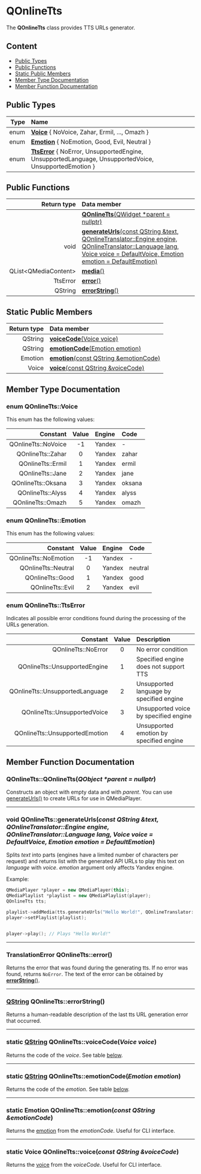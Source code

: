 # QOnlineTts

The **QOnlineTts** class provides TTS URLs generator.

## Content

- [Public Types](#public-types)
- [Public Functions](#public-functions)
- [Static Public Members](#static-public-member)
- [Member Type Documentation](#member-type-documentation)
- [Member Function Documentation](#member-function-documentation)

## Public Types

| Type | Name                                                                                                                |
| ---: | :------------------------------------------------------------------------------------------------------------------ |
| enum | [**Voice**](#voice) { NoVoice, Zahar, Ermil, ..., Omazh }                                                           |
| enum | [**Emotion**](#emotion) { NoEmotion, Good, Evil, Neutral }                                                          |
| enum | [**TtsError**](tts-error) { NoError, UnsupportedEngine, UnsupportedLanguage, UnsupportedVoice, UnsupportedEmotion } |

## Public Functions

|           Return type | Data member                                                                                                                                                                               |
| --------------------: | :---------------------------------------------------------------------------------------------------------------------------------------------------------------------------------------- |
|                       | [**QOnlineTts**(QWidget \*parent = nullptr)](#constructor)                                                                                                                                |
|                  void | [**generateUrls**(const QString &text, QOnlineTranslator::Engine engine, QOnlineTranslator::Language lang, Voice voice = DefaultVoice, Emotion emotion = DefaultEmotion)](#generate-urls) |
| QList\<QMediaContent> | [**media**()](#media)                                                                                                                                                                     |
|              TtsError | [**error**()](#error)                                                                                                                                                                     |
|               QString | [**errorString**()](#error-string)                                                                                                                                                        |

## Static Public Members

| Return type | Data member                                         |
| ----------: | :-------------------------------------------------- |
|     QString | [**voiceCode**(Voice voice)](#voice-code)           |
|     QString | [**emotionCode**(Emotion emotion)](#emotion-code)   |
|     Emotion | [**emotion**(const QString &emotionCode)](#emotion) |
|       Voice | [**voice**(const QString &voiceCode)](#voice)       |

## Member Type Documentation

### <a id='voice'/> enum QOnlineTts::Voice

This enum has the following values:

|            Constant | Value | Engine | Code   |
| ------------------: | :---: | :----- | :----- |
| QOnlineTts::NoVoice |  -1   | Yandex | -      |
|   QOnlineTts::Zahar |   0   | Yandex | zahar  |
|   QOnlineTts::Ermil |   1   | Yandex | ermil  |
|    QOnlineTts::Jane |   2   | Yandex | jane   |
|  QOnlineTts::Oksana |   3   | Yandex | oksana |
|   QOnlineTts::Alyss |   4   | Yandex | alyss  |
|   QOnlineTts::Omazh |   5   | Yandex | omazh  |

### <a id='emotion'/> enum QOnlineTts::Emotion

This enum has the following values:

|              Constant | Value | Engine | Code    |
| --------------------: | :---: | :----- | :------ |
| QOnlineTts::NoEmotion |  -1   | Yandex | -       |
|   QOnlineTts::Neutral |   0   | Yandex | neutral |
|      QOnlineTts::Good |   1   | Yandex | good    |
|      QOnlineTts::Evil |   2   | Yandex | evil    |

### <a id='tts-error'/> enum QOnlineTts::TtsError

Indicates all possible error conditions found during the processing of the URLs generation.

|                        Constant | Value | Description                              |
| ------------------------------: | :---: | :--------------------------------------- |
|             QOnlineTts::NoError |   0   | No error condition                       |
|   QOnlineTts::UnsupportedEngine |   1   | Specified engine does not support TTS    |
| QOnlineTts::UnsupportedLanguage |   2   | Unsupported language by specified engine |
|    QOnlineTts::UnsupportedVoice |   3   | Unsupported voice by specified engine    |
|  QOnlineTts::UnsupportedEmotion |   4   | Unsupported emotion by specified engine  |

## Member Function Documentation

### <a id='constructor'/> QOnlineTts::QOnlineTts(_QObject \*parent = nullptr_)

Constructs an object with empty data and with _parent_. You can use [generateUrls()](#generate-urls) to create URLs for use in QMediaPlayer.

---

### <a id='generate-urls'/> void QOnlineTts::generateUrls(_const QString &text, QOnlineTranslator::Engine engine, QOnlineTranslator::Language lang, Voice voice = DefaultVoice, Emotion emotion = DefaultEmotion_)

Splits _text_ into parts (engines have a limited number of characters per request) and returns list with the generated API URLs to play this text on _language_ with _voice_. _emotion_ argument only affects Yandex engine.

Example:

```cpp
QMediaPlayer *player = new QMediaPlayer(this);
QMediaPlaylist *playlist = new QMediaPlaylist(player);
QOnlineTts tts;

playlist->addMedia(tts.generateUrls("Hello World!", QOnlineTranslator::Google););
player->setPlaylist(playlist);


player->play(); // Plays "Hello World!"
```

---

### <a id='error'/> TranslationError QOnlineTts::error()

Returns the error that was found during the generating tts. If no error was found, returns `NoError`. The text of the error can be obtained by [**errorString**()](#error-string).

---

### <a id='error-string'/> [QString](https://doc.qt.io/qt-5/qstring.html "Qt Documentation") QOnlineTts::errorString()

Returns a human-readable description of the last tts URL generation error that occurred.

---

### <a id='voice-code'/> static [QString](https://doc.qt.io/qt-5/qstring.html "Qt Documentation") QOnlineTts::voiceCode(_Voice voice_)

Returns the code of the _voice_. See table [below](#voice).

---

### <a id='emotion-code'/> static [QString](https://doc.qt.io/qt-5/qstring.html "Qt Documentation") QOnlineTts::emotionCode(_Emotion emotion_)

Returns the code of the _emotion_. See table [below](#emotion).

---

### <a id='emotion'/> static Emotion QOnlineTts::emotion(_const QString &emotionCode_)

Returns the [emotion](#emotion) from the _emotionCode_. Useful for CLI interface.

---

### <a id='voice'/> static Voice QOnlineTts::voice(_const QString &voiceCode_)

Returns the [voice](#voice) from the _voiceCode_. Useful for CLI interface.
